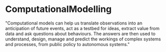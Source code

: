 # ComputationalModelling
"Computational models can help us translate observations into an anticipation of future events, act as a testbed for ideas, extract value from data and ask questions about behaviours. The answers are then used to understand, design, manage and predict the workings of complex systems and processes, from public policy to autonomous systems."

